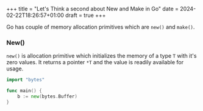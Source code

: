 +++
title = "Let's Think a second about New and Make in Go"
date = 2024-02-22T18:26:57+01:00
draft = true
+++

Go has couple of memory allocation primitives which are `new()` and `make()`.

### New()

`new()` is allocation primitive which initializes the memory of a type `T` with it's zero values. It returns a pointer `*T` and the value is readily available for usage.

```go
import "bytes"

func main() {
	b := new(bytes.Buffer)
}
```
